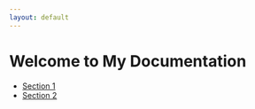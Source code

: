 ```yaml
---
layout: default
---
```


# Welcome to My Documentation

- [Section 1](/section1/page1.md)
- [Section 2](/section2/page3.md)
